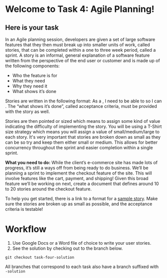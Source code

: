 # Welcome to Task 4: Agile Planning!
## Here is your task

In an Agile planning session, developers are given a set of large software features that they then must break up into smaller units of work, called stories, that can be completed within a one to three week period, called a sprint. A story is an informal, general explanation of a software feature written from the perspective of the end user or customer and is made up of the following components:

- Who the feature is for
- What they need
- Why they need it
- What shows it’s done

Stories are written in the following format: As a <who the feature is for>, I need to be able to <what they need> so I can <why they need it>. The “what shows it’s done”, called acceptance criteria, must be provided with the story as well.

Stories are then pointed or sized which means to assign some kind of value indicating the difficulty of implementing the story. You will be using a T-Shirt size strategy which means you will assign a value of small/medium/large to each story. It's very important that stories are broken down as small as they can be so try and keep them either small or medium. This allows for better concurrency throughout the sprint and easier completion within a single sprint.

**What you need to do:**
While the client’s e-commerce site has made lots of progress, it’s still a ways off from being ready to do business. We’ll be planning a sprint to implement the checkout feature of the site. This will involve features like the cart, payment, and shipping! Given this broad feature we’ll be working on next, create a document that defines around 10 to 20 stories around the checkout feature.

To help you get started, there is a link to a format for a [sample story](SampleStories.docx). Make sure the stories are broken up as small as possible, and the acceptance criteria is testable!

# Workflow
1. Use Google Docs or a Word file of choice to write your user stories.
2. See the solution by checking out to the branch below.
```
git checkout task-four-solution
```
All branches that correspond to each task also have a branch suffixed with `-solution`
